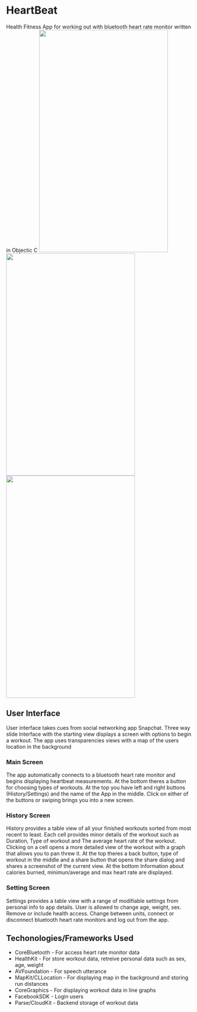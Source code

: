 # HeartBeat
Health Fitness App for working out with bluetooth heart rate monitor written in Objectic C
<img src="http://i.imgur.com/f0QqzMt.jpg" width="348" height="600"><img src="http://i.imgur.com/QJ2za48.jpg" width="348" height="600"> <img src="http://i.imgur.com/RMOTeXO.jpg" width="348" height="600">
## User Interface
User interface takes cues from social networking app Snapchat. Three way slide Interface with the starting view displays a screen with options to begin a workout. The app uses transparencies views with a map of the users location in the background
### Main Screen
The app automatically connects to a bluetooth heart rate monitor and begins displaying heartbeat measurements. At the bottom theres a button for choosing types of workouts. At the top you have left and right buttons (History/Settings) and the name of the App in the middle. Click on either of the buttons or swiping brings you into a new screen.
### History Screen
History provides a table view of all your finished workouts sorted from most recent to least. Each cell provides minor details of the workout such as Duration, Type of workout and The average heart rate of the workout. Clicking on a cell opens a more detailed view of the workout with a graph that allows you to pan threw it. At the top theres a back button, type of workout in the middle and a share button that opens the share dialog and shares a screenshot of the current view. At the bottom Information about calories burned, minimun/average and max heart rate are displayed.
### Setting Screen
Settings provides a table view with a range of modifiable settings from personal info to app details. User is allowed to change age, weight, sex. Remove or include health access. Change between units, connect or disconnect bluetooth heart rate monitors and log out from the app.

## Techonologies/Frameworks Used
* CoreBluetooth - For access heart rate monitor data
* HealthKit - For store workout data, retreive personal data such as sex, age, weight
* AVFoundation - For speech utterance 
* MapKit/CLLocation - For displaying map in the background and storing run distances
* CoreGraphics - For displaying workout data in line graphs
* FacebookSDK - Login users
* Parse/CloudKit - Backend storage of workout data

